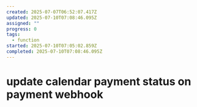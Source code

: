 ```yaml
---
created: 2025-07-07T06:52:07.417Z
updated: 2025-07-10T07:08:46.095Z
assigned: ""
progress: 0
tags:
  - function
started: 2025-07-10T07:05:02.859Z
completed: 2025-07-10T07:08:46.095Z
---
```


# update calendar payment status on payment webhook
